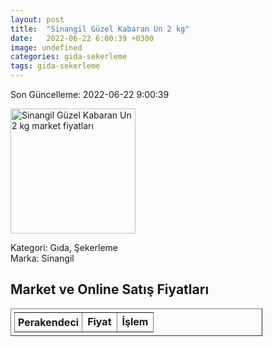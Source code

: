 ```yaml
---
layout: post
title:  "Sinangil Güzel Kabaran Un 2 kg"
date:   2022-06-22 6:00:39 +0300
image: undefined
categories: gida-sekerleme
tags: gida-sekerleme
---
```


Son Güncelleme: 2022-06-22 9:00:39

<img src="undefined" width="200" alt="Sinangil Güzel Kabaran Un 2 kg market fiyatları" />

Kategori: Gıda, Şekerleme
<br />
Marka: Sinangil

<h2>Market ve Online Satış Fiyatları</h2>

<table border="1" style="padding: 5px;width:80%;">
  <tr>
    <td style="padding: 5px;"><strong>Perakendeci</strong></td>
    <td><strong>Fiyat</strong></td>
    <td><strong>İşlem</strong></td>
  </tr>
  
</table>
